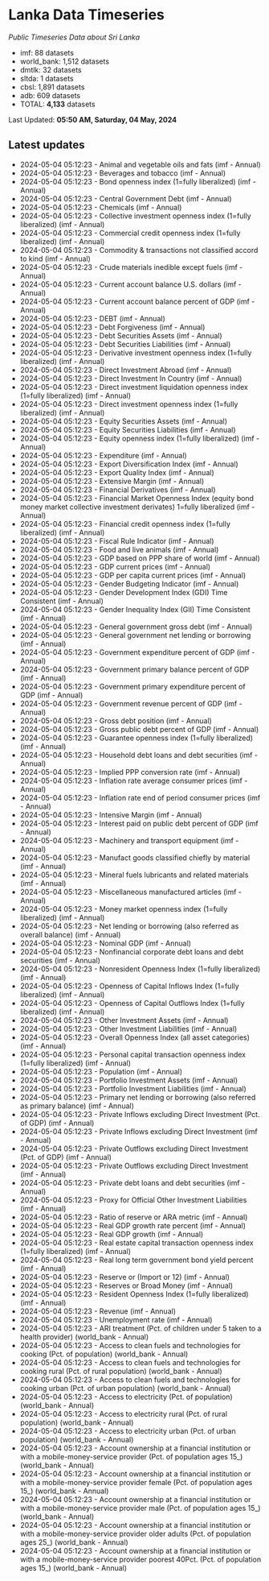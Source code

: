 # Lanka Data Timeseries
*Public Timeseries Data about Sri Lanka*

* imf: 88 datasets
* world_bank: 1,512 datasets
* dmtlk: 32 datasets
* sltda: 1 datasets
* cbsl: 1,891 datasets
* adb: 609 datasets
* TOTAL: **4,133** datasets

Last Updated: **05:50 AM, Saturday, 04 May, 2024**

## Latest updates

* 2024-05-04 05:12:23 - Animal and vegetable oils and fats (imf - Annual)
* 2024-05-04 05:12:23 - Beverages and tobacco (imf - Annual)
* 2024-05-04 05:12:23 - Bond openness index (1=fully liberalized) (imf - Annual)
* 2024-05-04 05:12:23 - Central Government Debt (imf - Annual)
* 2024-05-04 05:12:23 - Chemicals (imf - Annual)
* 2024-05-04 05:12:23 - Collective investment openness index (1=fully liberalized) (imf - Annual)
* 2024-05-04 05:12:23 - Commercial credit openness index (1=fully liberalized) (imf - Annual)
* 2024-05-04 05:12:23 - Commodity & transactions not classified accord to kind (imf - Annual)
* 2024-05-04 05:12:23 - Crude materials inedible except fuels (imf - Annual)
* 2024-05-04 05:12:23 - Current account balance U.S. dollars (imf - Annual)
* 2024-05-04 05:12:23 - Current account balance percent of GDP (imf - Annual)
* 2024-05-04 05:12:23 - DEBT (imf - Annual)
* 2024-05-04 05:12:23 - Debt Forgiveness (imf - Annual)
* 2024-05-04 05:12:23 - Debt Securities Assets (imf - Annual)
* 2024-05-04 05:12:23 - Debt Securities Liabilities (imf - Annual)
* 2024-05-04 05:12:23 - Derivative investment openness index (1=fully liberalized) (imf - Annual)
* 2024-05-04 05:12:23 - Direct Investment Abroad (imf - Annual)
* 2024-05-04 05:12:23 - Direct Investment In Country (imf - Annual)
* 2024-05-04 05:12:23 - Direct investment liquidation openness index (1=fully liberalized) (imf - Annual)
* 2024-05-04 05:12:23 - Direct investment openness index (1=fully liberalized) (imf - Annual)
* 2024-05-04 05:12:23 - Equity Securities Assets (imf - Annual)
* 2024-05-04 05:12:23 - Equity Securities Liabilities (imf - Annual)
* 2024-05-04 05:12:23 - Equity openness index (1=fully liberalized) (imf - Annual)
* 2024-05-04 05:12:23 - Expenditure (imf - Annual)
* 2024-05-04 05:12:23 - Export Diversification Index (imf - Annual)
* 2024-05-04 05:12:23 - Export Quality Index (imf - Annual)
* 2024-05-04 05:12:23 - Extensive Margin (imf - Annual)
* 2024-05-04 05:12:23 - Financial Derivatives (imf - Annual)
* 2024-05-04 05:12:23 - Financial Market Openness Index (equity bond money market collective investment derivates) 1=fully liberalized (imf - Annual)
* 2024-05-04 05:12:23 - Financial credit openness index (1=fully liberalized) (imf - Annual)
* 2024-05-04 05:12:23 - Fiscal Rule Indicator (imf - Annual)
* 2024-05-04 05:12:23 - Food and live animals (imf - Annual)
* 2024-05-04 05:12:23 - GDP based on PPP share of world (imf - Annual)
* 2024-05-04 05:12:23 - GDP current prices (imf - Annual)
* 2024-05-04 05:12:23 - GDP per capita current prices (imf - Annual)
* 2024-05-04 05:12:23 - Gender Budgeting Indicator (imf - Annual)
* 2024-05-04 05:12:23 - Gender Development Index (GDI) Time Consistent (imf - Annual)
* 2024-05-04 05:12:23 - Gender Inequality Index (GII) Time Consistent (imf - Annual)
* 2024-05-04 05:12:23 - General government gross debt (imf - Annual)
* 2024-05-04 05:12:23 - General government net lending or borrowing (imf - Annual)
* 2024-05-04 05:12:23 - Government expenditure percent of GDP (imf - Annual)
* 2024-05-04 05:12:23 - Government primary balance percent of GDP (imf - Annual)
* 2024-05-04 05:12:23 - Government primary expenditure percent of GDP (imf - Annual)
* 2024-05-04 05:12:23 - Government revenue percent of GDP (imf - Annual)
* 2024-05-04 05:12:23 - Gross debt position (imf - Annual)
* 2024-05-04 05:12:23 - Gross public debt percent of GDP (imf - Annual)
* 2024-05-04 05:12:23 - Guarantee openness index (1=fully liberalized) (imf - Annual)
* 2024-05-04 05:12:23 - Household debt loans and debt securities (imf - Annual)
* 2024-05-04 05:12:23 - Implied PPP conversion rate (imf - Annual)
* 2024-05-04 05:12:23 - Inflation rate average consumer prices (imf - Annual)
* 2024-05-04 05:12:23 - Inflation rate end of period consumer prices (imf - Annual)
* 2024-05-04 05:12:23 - Intensive Margin (imf - Annual)
* 2024-05-04 05:12:23 - Interest paid on public debt percent of GDP (imf - Annual)
* 2024-05-04 05:12:23 - Machinery and transport equipment (imf - Annual)
* 2024-05-04 05:12:23 - Manufact goods classified chiefly by material (imf - Annual)
* 2024-05-04 05:12:23 - Mineral fuels lubricants and related materials (imf - Annual)
* 2024-05-04 05:12:23 - Miscellaneous manufactured articles (imf - Annual)
* 2024-05-04 05:12:23 - Money market openness index (1=fully liberalized) (imf - Annual)
* 2024-05-04 05:12:23 - Net lending or borrowing (also referred as overall balance) (imf - Annual)
* 2024-05-04 05:12:23 - Nominal GDP (imf - Annual)
* 2024-05-04 05:12:23 - Nonfinancial corporate debt loans and debt securities (imf - Annual)
* 2024-05-04 05:12:23 - Nonresident Openness Index (1=fully liberalized) (imf - Annual)
* 2024-05-04 05:12:23 - Openness of Capital Inflows Index (1=fully liberalized) (imf - Annual)
* 2024-05-04 05:12:23 - Openness of Capital Outflows Index (1=fully liberalized) (imf - Annual)
* 2024-05-04 05:12:23 - Other Investment Assets (imf - Annual)
* 2024-05-04 05:12:23 - Other Investment Liabilities (imf - Annual)
* 2024-05-04 05:12:23 - Overall Openness Index (all asset categories) (imf - Annual)
* 2024-05-04 05:12:23 - Personal capital transaction openness index (1=fully liberalized) (imf - Annual)
* 2024-05-04 05:12:23 - Population (imf - Annual)
* 2024-05-04 05:12:23 - Portfolio Investment Assets (imf - Annual)
* 2024-05-04 05:12:23 - Portfolio Investment Liabilities (imf - Annual)
* 2024-05-04 05:12:23 - Primary net lending or borrowing (also referred as primary balance) (imf - Annual)
* 2024-05-04 05:12:23 - Private Inflows excluding Direct Investment (Pct. of GDP) (imf - Annual)
* 2024-05-04 05:12:23 - Private Inflows excluding Direct Investment (imf - Annual)
* 2024-05-04 05:12:23 - Private Outflows excluding Direct Investment (Pct. of GDP) (imf - Annual)
* 2024-05-04 05:12:23 - Private Outflows excluding Direct Investment (imf - Annual)
* 2024-05-04 05:12:23 - Private debt loans and debt securities (imf - Annual)
* 2024-05-04 05:12:23 - Proxy for Official Other Investment Liabilities (imf - Annual)
* 2024-05-04 05:12:23 - Ratio of reserve or ARA metric (imf - Annual)
* 2024-05-04 05:12:23 - Real GDP growth rate percent (imf - Annual)
* 2024-05-04 05:12:23 - Real GDP growth (imf - Annual)
* 2024-05-04 05:12:23 - Real estate capital transaction openness index (1=fully liberalized) (imf - Annual)
* 2024-05-04 05:12:23 - Real long term government bond yield percent (imf - Annual)
* 2024-05-04 05:12:23 - Reserve or (Import or 12) (imf - Annual)
* 2024-05-04 05:12:23 - Reserves or Broad Money (imf - Annual)
* 2024-05-04 05:12:23 - Resident Openness Index (1=fully liberalized) (imf - Annual)
* 2024-05-04 05:12:23 - Revenue (imf - Annual)
* 2024-05-04 05:12:23 - Unemployment rate (imf - Annual)
* 2024-05-04 05:12:23 - ARI treatment (Pct. of children under 5 taken to a health provider) (world_bank - Annual)
* 2024-05-04 05:12:23 - Access to clean fuels and technologies for cooking (Pct. of population) (world_bank - Annual)
* 2024-05-04 05:12:23 - Access to clean fuels and technologies for cooking rural (Pct. of rural population) (world_bank - Annual)
* 2024-05-04 05:12:23 - Access to clean fuels and technologies for cooking urban (Pct. of urban population) (world_bank - Annual)
* 2024-05-04 05:12:23 - Access to electricity (Pct. of population) (world_bank - Annual)
* 2024-05-04 05:12:23 - Access to electricity rural (Pct. of rural population) (world_bank - Annual)
* 2024-05-04 05:12:23 - Access to electricity urban (Pct. of urban population) (world_bank - Annual)
* 2024-05-04 05:12:23 - Account ownership at a financial institution or with a mobile-money-service provider (Pct. of population ages 15_) (world_bank - Annual)
* 2024-05-04 05:12:23 - Account ownership at a financial institution or with a mobile-money-service provider female (Pct. of population ages 15_) (world_bank - Annual)
* 2024-05-04 05:12:23 - Account ownership at a financial institution or with a mobile-money-service provider male (Pct. of population ages 15_) (world_bank - Annual)
* 2024-05-04 05:12:23 - Account ownership at a financial institution or with a mobile-money-service provider older adults (Pct. of population ages 25_) (world_bank - Annual)
* 2024-05-04 05:12:23 - Account ownership at a financial institution or with a mobile-money-service provider poorest 40Pct. (Pct. of population ages 15_) (world_bank - Annual)